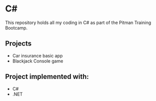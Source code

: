 # C#

This repository holds all my coding in C# as part of the Pitman Training Bootcamp.

## Projects

- Car insurance basic app
- Blackjack Console game

## Project implemented with: 
- C#
- .NET
